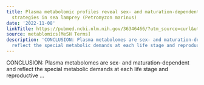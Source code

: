 ```yaml
---
title: Plasma metabolomic profiles reveal sex- and maturation-dependent metabolic
  strategies in sea lamprey (Petromyzon marinus)
date: '2022-11-08'
linkTitle: https://pubmed.ncbi.nlm.nih.gov/36346466/?utm_source=curl&utm_medium=rss&utm_campaign=pubmed-2&utm_content=1Zkrxt7ktlCbHBXEV3v65xxSnkSWNsJ1A6Fq3gBniKhGfIUslK&fc=20210907212339&ff=20221110202641&v=2.17.8
source: metablomics[MeSH Terms]
description: 'CONCLUSION: Plasma metabolomes are sex- and maturation-dependent and
  reflect the special metabolic demands at each life stage and reproductive ...'
---
```

CONCLUSION: Plasma metabolomes are sex- and maturation-dependent and reflect the special metabolic demands at each life stage and reproductive ...